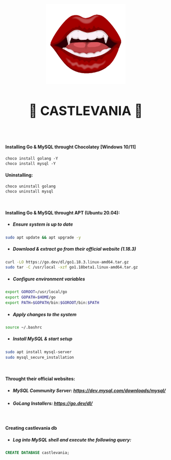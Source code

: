 </br>
<div align="center">
  <img src="assets/img/banner.png" alt="banner" height="250"/>
  <h1 style="font-size: 40px; font-weight: bold; text-align: center">
      🏰 CASTLEVANIA 🏰
  </h1>
</div>
</br></br>

####  Installing Go & MySQL throught **Chocolatey** [Windows 10/11]
```batch
choco install golang -Y
choco install mysql -Y
```
####  Uninstalling:
```batch
choco uninstall golang
choco uninstall mysql
```

</br>

#### Installing Go & MySQL throught **APT** (Ubuntu 20.04):
- ##### Ensure system is up to date
```sh
sudo apt update && apt upgrade -y
```
- ##### Download & extract go from their official website (1.18.3)
```sh
curl -LO https://go.dev/dl/go1.18.3.linux-amd64.tar.gz
sudo tar -C /usr/local -xzf go1.18beta1.linux-amd64.tar.gz
```
- ##### Configure environment variables
```sh
export GOROOT=/usr/local/go
export GOPATH=$HOME/go
export PATH=$GOPATH/bin:$GOROOT/bin:$PATH
```
- ##### Apply changes to the system
```sh
source ~/.bashrc
```
- ##### Install MySQL & start setup
```sh
sudo apt install mysql-server 
sudo mysql_secure_installation
```

</br>

#### Throught their official websites:

- ##### MySQL Community Server: *https://dev.mysql.com/downloads/mysql/*
- #####  GoLang Installers: *https://go.dev/dl/*

</br>

#### **Creating castlevania db**
- ##### Log into MySQL shell and execute the following query:
```sql
CREATE DATABASE castlevania;
```
